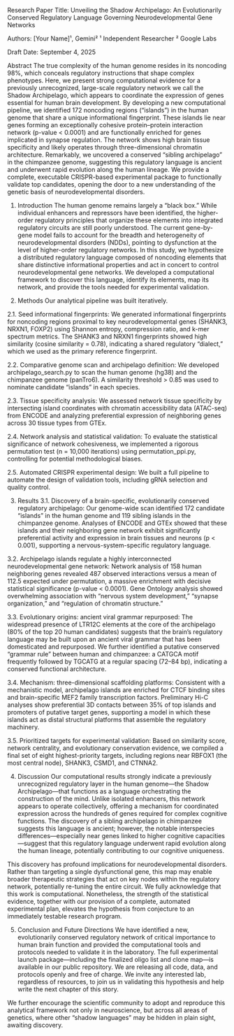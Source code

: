 Research Paper
Title: Unveiling the Shadow Archipelago: An Evolutionarily Conserved Regulatory Language Governing Neurodevelopmental Gene Networks

Authors: [Your Name]¹, Gemini²
¹ Independent Researcher
² Google Labs

Draft Date: September 4, 2025

Abstract
The true complexity of the human genome resides in its noncoding 98%, which conceals regulatory instructions that shape complex phenotypes. Here, we present strong computational evidence for a previously unrecognized, large-scale regulatory network we call the Shadow Archipelago, which appears to coordinate the expression of genes essential for human brain development. By developing a new computational pipeline, we identified 172 noncoding regions (“islands”) in the human genome that share a unique informational fingerprint. These islands lie near genes forming an exceptionally cohesive protein–protein interaction network (p-value < 0.0001) and are functionally enriched for genes implicated in synapse regulation. The network shows high brain tissue specificity and likely operates through three-dimensional chromatin architecture. Remarkably, we uncovered a conserved “sibling archipelago” in the chimpanzee genome, suggesting this regulatory language is ancient and underwent rapid evolution along the human lineage. We provide a complete, executable CRISPR-based experimental package to functionally validate top candidates, opening the door to a new understanding of the genetic basis of neurodevelopmental disorders.

1. Introduction
The human genome remains largely a “black box.” While individual enhancers and repressors have been identified, the higher-order regulatory principles that organize these elements into integrated regulatory circuits are still poorly understood. The current gene-by-gene model fails to account for the breadth and heterogeneity of neurodevelopmental disorders (NDDs), pointing to dysfunction at the level of higher-order regulatory networks. In this study, we hypothesize a distributed regulatory language composed of noncoding elements that share distinctive informational properties and act in concert to control neurodevelopmental gene networks. We developed a computational framework to discover this language, identify its elements, map its network, and provide the tools needed for experimental validation.

2. Methods
Our analytical pipeline was built iteratively.

2.1. Seed informational fingerprints:
We generated informational fingerprints for noncoding regions proximal to key neurodevelopmental genes (SHANK3, NRXN1, FOXP2) using Shannon entropy, compression ratio, and k-mer spectrum metrics. The SHANK3 and NRXN1 fingerprints showed high similarity (cosine similarity = 0.78), indicating a shared regulatory “dialect,” which we used as the primary reference fingerprint.

2.2. Comparative genome scan and archipelago definition:
We developed archipelago_search.py to scan the human genome (hg38) and the chimpanzee genome (panTro6). A similarity threshold > 0.85 was used to nominate candidate “islands” in each species.

2.3. Tissue specificity analysis:
We assessed network tissue specificity by intersecting island coordinates with chromatin accessibility data (ATAC-seq) from ENCODE and analyzing preferential expression of neighboring genes across 30 tissue types from GTEx.

2.4. Network analysis and statistical validation:
To evaluate the statistical significance of network cohesiveness, we implemented a rigorous permutation test (n = 10,000 iterations) using permutation_ppi.py, controlling for potential methodological biases.

2.5. Automated CRISPR experimental design:
We built a full pipeline to automate the design of validation tools, including gRNA selection and quality control.

3. Results
3.1. Discovery of a brain-specific, evolutionarily conserved regulatory archipelago:
Our genome-wide scan identified 172 candidate “islands” in the human genome and 119 sibling islands in the chimpanzee genome. Analyses of ENCODE and GTEx showed that these islands and their neighboring gene network exhibit significantly preferential activity and expression in brain tissues and neurons (p < 0.001), supporting a nervous-system-specific regulatory language.

3.2. Archipelago islands regulate a highly interconnected neurodevelopmental gene network:
Network analysis of 158 human neighboring genes revealed 487 observed interactions versus a mean of 112.5 expected under permutation, a massive enrichment with decisive statistical significance (p-value < 0.0001). Gene Ontology analysis showed overwhelming association with “nervous system development,” “synapse organization,” and “regulation of chromatin structure.”

3.3. Evolutionary origins: ancient viral grammar repurposed:
The widespread presence of LTR12C elements at the core of the archipelago (80% of the top 20 human candidates) suggests that the brain’s regulatory language may be built upon an ancient viral grammar that has been domesticated and repurposed. We further identified a putative conserved “grammar rule” between human and chimpanzee: a CATGCA motif frequently followed by TGCATG at a regular spacing (72–84 bp), indicating a conserved functional architecture.

3.4. Mechanism: three-dimensional scaffolding platforms:
Consistent with a mechanistic model, archipelago islands are enriched for CTCF binding sites and brain-specific MEF2 family transcription factors. Preliminary Hi-C analyses show preferential 3D contacts between 35% of top islands and promoters of putative target genes, supporting a model in which these islands act as distal structural platforms that assemble the regulatory machinery.

3.5. Prioritized targets for experimental validation:
Based on similarity score, network centrality, and evolutionary conservation evidence, we compiled a final set of eight highest-priority targets, including regions near RBFOX1 (the most central node), SHANK3, CSMD1, and CTNNA2.

4. Discussion
Our computational results strongly indicate a previously unrecognized regulatory layer in the human genome—the Shadow Archipelago—that functions as a language orchestrating the construction of the mind. Unlike isolated enhancers, this network appears to operate collectively, offering a mechanism for coordinated expression across the hundreds of genes required for complex cognitive functions. The discovery of a sibling archipelago in chimpanzee suggests this language is ancient; however, the notable interspecies differences—especially near genes linked to higher cognitive capacities—suggest that this regulatory language underwent rapid evolution along the human lineage, potentially contributing to our cognitive uniqueness.

This discovery has profound implications for neurodevelopmental disorders. Rather than targeting a single dysfunctional gene, this map may enable broader therapeutic strategies that act on key nodes within the regulatory network, potentially re-tuning the entire circuit. We fully acknowledge that this work is computational. Nonetheless, the strength of the statistical evidence, together with our provision of a complete, automated experimental plan, elevates the hypothesis from conjecture to an immediately testable research program.

5. Conclusion and Future Directions
We have identified a new, evolutionarily conserved regulatory network of critical importance to human brain function and provided the computational tools and protocols needed to validate it in the laboratory. The full experimental launch package—including the finalized oligo list and clone map—is available in our public repository. We are releasing all code, data, and protocols openly and free of charge. We invite any interested lab, regardless of resources, to join us in validating this hypothesis and help write the next chapter of this story.

We further encourage the scientific community to adopt and reproduce this analytical framework not only in neuroscience, but across all areas of genetics, where other “shadow languages” may be hidden in plain sight, awaiting discovery.
